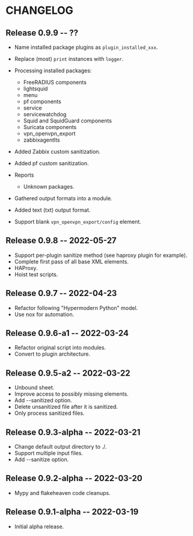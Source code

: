 # CHANGELOG

## Release 0.9.9 -- ??
* Name installed package plugins as `plugin_installed_xxx`.
* Replace (most) `print` instances with `logger`.
* Processing installed packages:
  * FreeRADIUS components
  * lightsquid
  * menu
  * pf components
  * service
  * servicewatchdog
  * Squid and SquidGuard components
  * Suricata components
  * vpn\_openvpn\_export
  * zabbixagentlts

* Added Zabbix custom sanitization.
* Added pf custom sanitization.
* Reports
  * Unknown packages.

* Gathered output formats into a module.
* Added text (txt) output format.
* Support blank `vpn_openvpn_export/config` element.

## Release 0.9.8 -- 2022-05-27
* Support per-plugin sanitize method (see haproxy plugin for example).
* Complete first pass of all base XML elements.
* HAProxy.
* Hoist test scripts.


## Release 0.9.7 -- 2022-04-23
* Refactor following "Hypermodern Python" model.
* Use nox for automation.

## Release 0.9.6-a1 -- 2022-03-24

* Refactor original script into modules.
* Convert to plugin architecture.

## Release 0.9.5-a2 -- 2022-03-22

* Unbound sheet.
* Improve access to possibly missing elements.
* Add --sanitized option.
* Delete unsanitized file after it is sanitized.
* Only process sanitized files.

## Release 0.9.3-alpha -- 2022-03-21

* Change default output directory to ./.
* Support multiple input files.
* Add --sanitize option.

## Release 0.9.2-alpha -- 2022-03-20

* Mypy and flakeheaven code cleanups.

## Release 0.9.1-alpha -- 2022-03-19

* Initial alpha release.

